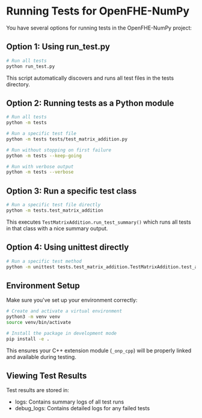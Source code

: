 # Running Tests for OpenFHE-NumPy

You have several options for running tests in the OpenFHE-NumPy project:

## Option 1: Using run_test.py

```bash
# Run all tests
python run_test.py
```

This script automatically discovers and runs all test files in the tests directory.

## Option 2: Running tests as a Python module

```bash
# Run all tests
python -m tests

# Run a specific test file
python -m tests tests/test_matrix_addition.py

# Run without stopping on first failure
python -m tests --keep-going

# Run with verbose output
python -m tests --verbose
```

## Option 3: Run a specific test class

```bash
# Run a specific test file directly
python -m tests.test_matrix_addition
```

This executes `TestMatrixAddition.run_test_summary()` which runs all tests in that class with a nice summary output.

## Option 4: Using unittest directly

```bash
# Run a specific test method
python -m unittest tests.test_matrix_addition.TestMatrixAddition.test_addition_1_ring_16384_size_2
```

## Environment Setup

Make sure you've set up your environment correctly:

```bash
# Create and activate a virtual environment
python3 -m venv venv
source venv/bin/activate

# Install the package in development mode
pip install -e .
```

This ensures your C++ extension module (`_onp_cpp`) will be properly linked and available during testing.

## Viewing Test Results

Test results are stored in:
- logs: Contains summary logs of all test runs
- debug_logs: Contains detailed logs for any failed tests
